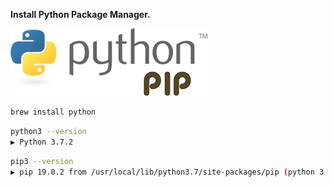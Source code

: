 **Install Python Package Manager.**

![Docker](/README/images/1-6-python-package-manager-logo.png)

```bash
brew install python
```

```bash
python3 --version
▶ Python 3.7.2
```

```bash
pip3 --version
▶ pip 19.0.2 from /usr/local/lib/python3.7/site-packages/pip (python 3.7)
```
